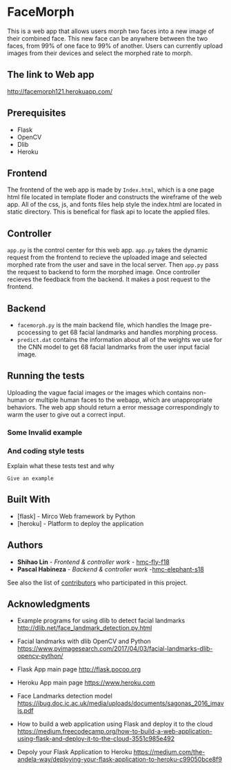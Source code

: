 # FaceMorph

This is a web app that allows users morph two faces into a new image of their combined face. This new face can be anywhere between the two faces, from 99% of one face to 99% of another. Users can currently upload images from their devices and select the morphed rate to morph.

## The link to Web app
http://facemorph121.herokuapp.com/

## Prerequisites

* Flask
* OpenCV
* Dlib
* Heroku

## Frontend

The frontend of the web app is made by `Index.html`, which is a one page html file located in template floder and constructs the wireframe of the web app.
All of the css, js, and fonts files help style the index.html are located in static directory. This is benefical for flask api to locate the applied files.

## Controller

`app.py` is the control center for this web app. `app.py` takes the dynamic request from the frontend to recieve the uploaded image and selected morphed rate from the user and save in the local server. Then `app.py` pass the request to backend to form the morphed image. Once controller recieves the feedback from the backend. It makes a post request to the frontend.

## Backend

* `facemorph.py` is the main backend file, which handles the Image pre-pcocessing to get 68 facial landmarks and handles morphing process.
* `predict.dat` contains the information about all of the weights we use for the CNN model to get 68 facial landmarks from the user input facial image.

## Running the tests

Uploading the vague facial images or the images which contains non-human or multiple human faces to the webapp, which are unappropriate behaviors. The web app should return a error message correspondingly to warm the user to give out a correct input.

### Some Invalid example


### And coding style tests

Explain what these tests test and why

```
Give an example
```

## Built With

* [flask] - Mirco Web framework by Python
* [heroku] - Platform to deploy the application


## Authors

* **Shihao Lin** - *Frontend & controller work* - [hmc-fly-f18](https://github.com/hmc-fly-f18)
* **Pascal Habineza** - *Backend & controller work* -[hmc-elephant-s18](https://github.com/hmc-elephant-s18)

See also the list of [contributors](https://github.com/hmc-elephant-s18/FaceMorph/contributors) who participated in this project.


## Acknowledgments

* Example programs for using dlib to detect facial landmarks http://dlib.net/face_landmark_detection.py.html

* Facial landmarks with dlib OpenCV and Python https://www.pyimagesearch.com/2017/04/03/facial-landmarks-dlib-opencv-python/

* Flask App main page http://flask.pocoo.org

* Heroku App main page https://www.heroku.com

* Face Landmarks detection model https://ibug.doc.ic.ac.uk/media/uploads/documents/sagonas_2016_imavis.pdf

* How to build a web application using Flask and deploy it to the cloud https://medium.freecodecamp.org/how-to-build-a-web-application-using-flask-and-deploy-it-to-the-cloud-3551c985e492

* Depoly your Flask Application to Heroku https://medium.com/the-andela-way/deploying-your-flask-application-to-heroku-c99050bce8f9
